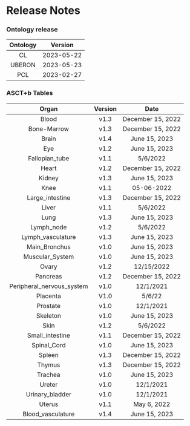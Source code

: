 
Release Notes
=============

### Ontology release

|Ontology|Version|
| :---: | :---: |
|CL|2023-05-22|
|UBERON|2023-05-23|
|PCL|2023-02-27|

### ASCT+b Tables

|Organ|Version|Date|
| :---: | :---: | :---: |
|Blood|v1.3|December 15, 2022|
|Bone-Marrow|v1.3|December 15, 2022|
|Brain|v1.4|June 15, 2023|
|Eye|v1.2|June 15, 2023|
|Fallopian_tube|v1.1|5/6/2022|
|Heart|v1.2|December 15, 2022|
|Kidney|v1.3|June 15, 2023|
|Knee|v1.1|05-06-2022|
|Large_intestine|v1.3|December 15, 2022|
|Liver|v1.1|5/6/2022|
|Lung|v1.3|June 15, 2023|
|Lymph_node|v1.2|5/6/2022|
|Lymph_vasculature|v1.3|June 15, 2023|
|Main_Bronchus|v1.0|June 15, 2023|
|Muscular_System|v1.0|June 15, 2023|
|Ovary|v1.2|12/15/2022|
|Pancreas|v1.2|December 15, 2022|
|Peripheral_nervous_system|v1.0|12/1/2021|
|Placenta|V1.0|5/6/22|
|Prostate|v1.0|12/1/2021|
|Skeleton|v1.0|June 15, 2023|
|Skin|v1.2|5/6/2022|
|Small_intestine|v1.1|December 15, 2022|
|Spinal_Cord|v1.0|June 15, 2023|
|Spleen|v1.3|December 15, 2022|
|Thymus|v1.3|December 15, 2022|
|Trachea|v1.0|June 15, 2023|
|Ureter|v1.0|12/1/2021|
|Urinary_bladder|v1.0|12/1/2021|
|Uterus|v1.1|May 6, 2022|
|Blood_vasculature|v1.4|June 15, 2023|
